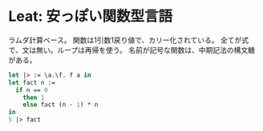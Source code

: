 # Leat: 安っぽい関数型言語

ラムダ計算ベース。
関数は1引数1戻り値で、カリー化されている。
全てが式で、文は無い。ループは再帰を使う。
名前が記号な関数は、中期記法の構文糖がある。

```ocaml
let |> := \a.\f. f a in
let fact n :=
  if n == 0
    then 1
    else fact (n - 1) * n
in
5 |> fact
```
